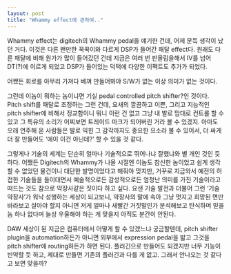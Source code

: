 ```yaml
---
layout: post
title: "Whammy effect에 관하여.."
---
```



Whammy effect는 digitech의 Whammy pedal을 얘기한 건데, 어제 문득 생각이 났던 거다. 이것은 다른 왠만한 꾹꾹이와 다르게 DSP가 들어간 패달 effect다. 원래도 다른 패달에 비해 원가가 많이 들어갔던 건데 지금은 여러 번 판올림을해서 IV를 넘어 DT(?)에 이르게 되었고 DSP가 들어있는 덕택에 다양한 이펙트도 추가가 되었다.




어쨌든 회로를 아무리 가져다 베껴 만들어봐야 S/W가 없는 이상 의미가 없는 것이다. 




그런데 이놈이 뭐하는 놈이냐면 기실 pedal controlled pitch shifter?인 것이다. Pitch shift를 패달로 조정하는 그런 건데, 요새의 깔끔하고 이쁜, 그리고 지능적인 pitch shifter에 비해서 정교함이니 뭐니 이런 건 없고 그냥 내 발로 맘대로 컨트롤 할 수 있고 그 특유의 소리가 어찌보면 트레이드 마크가 되어버린 거라 볼 수 있겠지. 아마도 오래 연주해 온 사람들은 발로 익힌 그 감각까지도 중요한 요소라 볼 수 있어서, 더 싸게 더 잘 만들어도 ‘에이 이건 아닌데?’ 할 수 있을 것 같다. 




그렇게나 기술의 세계는 단순히 얼마나 기술적으로 뛰어나냐 잘했냐와 별 개인 것인 듯 하다. 어쨌든 Digitech의 Whammy가 나올 시절엔 이놈도 참신한 놈이었고 쉽게 생각할 수 없었던 물건이니 대단한 발명이었다고 해줘야 맞지만, 거꾸로 지금와서 예전의 허접한 기술들을 들이대면서 예술적으로든 감성적으로든 엄청난 의미를 가진 기술이라고 떠드는 것도 참으로 약장사같은 짓이다 하고 싶다. 요샌 기술 발전과 더불어 그런 ‘기술 약장사’가 워낙 성행하는 세상이 되고보니, 약장사의 말에 속아 그냥 멋지고 희망된 면만 바라보고 살아야 할지 아니면 저게 얼마나 새빨간 거짓말인가 분석해보고 탄식하며 믿을 놈 하나 없다며 늘상 우울해야 하는 게 맞을지 아직도 분간이 안된다.




DAW 세상이 된 지금은 컴퓨터에서 어떻게 할 수 있겠느냐 궁금할텐데, pitch shifter plugin을 automation하든가 아니면 외부에서 expression pedal을 밟고 그것을 pitch shifter에 routing하든가 하면 된다. 플러긴으로 만들어도 되겠지만 너무 기능이 빈약할 듯 하고, 제대로 만들면 기존의 플러긴과 다를 게 없고. 그래서 안나오는 것 같다고 보면 맞을까?


